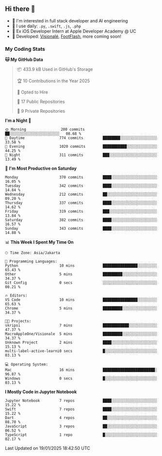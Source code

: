 ## Hi there 👋

- 🤖 I'm interested in full stack developer and AI engineering
- 🌱 I use daily: `.py`, `.swift`, `.js`, `.php`
- 🍎 Ex iOS Developer Intern at Apple Developer Academy @ UC
- 🔨 Developed: [Visionalé](https://apps.apple.com/id/app/visional%C3%A9/id6737191146), [FootFlash](https://apps.apple.com/id/app/footflash/id6550905078), more coming soon!

### My Coding Stats

<!--START_SECTION:waka-->
**🐱 My GitHub Data** 

> 📦 433.9 kB Used in GitHub's Storage 
 > 
> 🏆 10 Contributions in the Year 2025
 > 
> 💼 Opted to Hire
 > 
> 📜 17 Public Repositories 
 > 
> 🔑 9 Private Repositories 
 > 
**I'm a Night 🦉** 

```text
🌞 Morning                200 commits         ██░░░░░░░░░░░░░░░░░░░░░░░   08.68 % 
🌆 Daytime                774 commits         ████████░░░░░░░░░░░░░░░░░   33.58 % 
🌃 Evening                1020 commits        ███████████░░░░░░░░░░░░░░   44.25 % 
🌙 Night                  311 commits         ███░░░░░░░░░░░░░░░░░░░░░░   13.49 % 
```
📅 **I'm Most Productive on Saturday** 

```text
Monday                   370 commits         ████░░░░░░░░░░░░░░░░░░░░░   16.05 % 
Tuesday                  342 commits         ████░░░░░░░░░░░░░░░░░░░░░   14.84 % 
Wednesday                212 commits         ██░░░░░░░░░░░░░░░░░░░░░░░   09.20 % 
Thursday                 337 commits         ████░░░░░░░░░░░░░░░░░░░░░   14.62 % 
Friday                   319 commits         ███░░░░░░░░░░░░░░░░░░░░░░   13.84 % 
Saturday                 382 commits         ████░░░░░░░░░░░░░░░░░░░░░   16.57 % 
Sunday                   343 commits         ████░░░░░░░░░░░░░░░░░░░░░   14.88 % 
```


📊 **This Week I Spent My Time On** 

```text
🕑︎ Time Zone: Asia/Jakarta

💬 Programming Languages: 
Python                   10 mins             ████████████████░░░░░░░░░   65.43 % 
Other                    5 mins              █████████░░░░░░░░░░░░░░░░   34.37 % 
Git Config               0 secs              ░░░░░░░░░░░░░░░░░░░░░░░░░   00.21 % 

🔥 Editors: 
VS Code                  10 mins             ████████████████░░░░░░░░░   65.63 % 
Chrome                   5 mins              █████████░░░░░░░░░░░░░░░░   34.37 % 

🐱‍💻 Projects: 
skripsi                  7 mins              ████████████░░░░░░░░░░░░░   47.37 % 
MacroAppleOne/Visionale  5 mins              █████████░░░░░░░░░░░░░░░░   34.37 % 
Unknown Project          2 mins              ████░░░░░░░░░░░░░░░░░░░░░   15.13 % 
multi-label-active-learni0 secs              █░░░░░░░░░░░░░░░░░░░░░░░░   03.13 % 

💻 Operating System: 
Mac                      16 mins             ████████████████████████░   96.87 % 
Windows                  0 secs              █░░░░░░░░░░░░░░░░░░░░░░░░   03.13 % 
```

**I Mostly Code in Jupyter Notebook** 

```text
Jupyter Notebook         7 repos             ████░░░░░░░░░░░░░░░░░░░░░   15.22 % 
Swift                    7 repos             ████░░░░░░░░░░░░░░░░░░░░░   15.22 % 
Dart                     4 repos             ██░░░░░░░░░░░░░░░░░░░░░░░   08.70 % 
JavaScript               3 repos             ██░░░░░░░░░░░░░░░░░░░░░░░   06.52 % 
TypeScript               1 repo              █░░░░░░░░░░░░░░░░░░░░░░░░   02.17 % 
```




 Last Updated on 19/01/2025 18:42:50 UTC
<!--END_SECTION:waka-->

<!--
**nico-samuelson/nico-samuelson** is a ✨ _special_ ✨ repository because its `README.md` (this file) appears on your GitHub profile.

Here are some ideas to get you started:

- 🔭 I’m currently working on ...
- 🌱 I’m currently learning ...
- 👯 I’m looking to collaborate on ...
- 🤔 I’m looking for help with ...
- 💬 Ask me about ...
- 📫 How to reach me: ...
- 😄 Pronouns: ...
- ⚡ Fun fact: ...
-->
